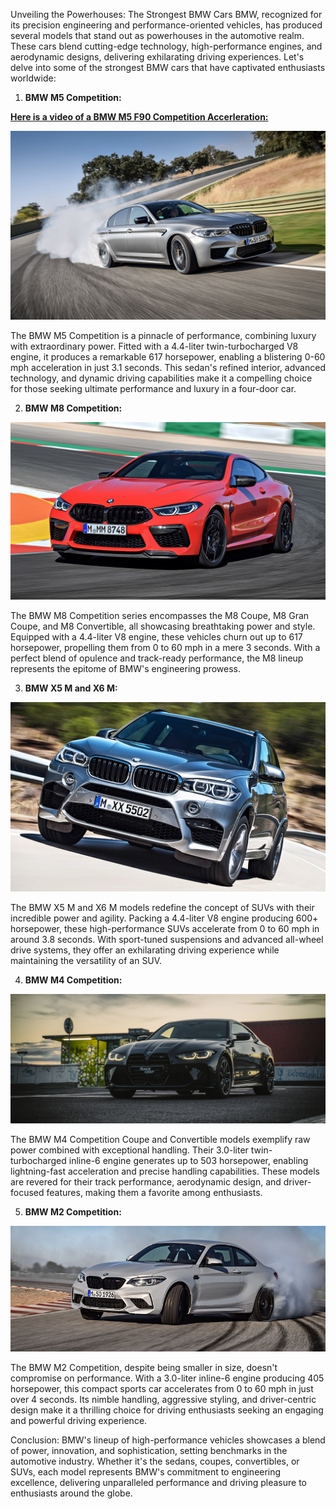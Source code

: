 Unveiling the Powerhouses: The Strongest BMW Cars
BMW, recognized for its precision engineering and performance-oriented vehicles, has produced several models that stand out as powerhouses in the automotive realm. These cars blend cutting-edge technology, high-performance engines, and aerodynamic designs, delivering exhilarating driving experiences. Let's delve into some of the strongest BMW cars that have captivated enthusiasts worldwide:

1. **BMW M5 Competition:**

[**Here is a video of a BMW M5 F90 Competition Accerleration:**](https://youtu.be/bnyZKZo_xmE?si=j10vS5qpdCcS9vF6)

![BMW M5 Competition](Images/BMW_images/BMW-M5-Competition.jpg)

The BMW M5 Competition is a pinnacle of performance, combining luxury with extraordinary power. Fitted with a 4.4-liter twin-turbocharged V8 engine, it produces a remarkable 617 horsepower, enabling a blistering 0-60 mph acceleration in just 3.1 seconds. This sedan's refined interior, advanced technology, and dynamic driving capabilities make it a compelling choice for those seeking ultimate performance and luxury in a four-door car.

2. **BMW M8 Competition:**

![BMW M8 Competition](Images/BMW_images/BMW_M8_Comp.jpg)

The BMW M8 Competition series encompasses the M8 Coupe, M8 Gran Coupe, and M8 Convertible, all showcasing breathtaking power and style. Equipped with a 4.4-liter V8 engine, these vehicles churn out up to 617 horsepower, propelling them from 0 to 60 mph in a mere 3 seconds. With a perfect blend of opulence and track-ready performance, the M8 lineup represents the epitome of BMW's engineering prowess.

3. **BMW X5 M and X6 M:**

![BMW X5 M and X6 M](Images/BMW_images/bmw-x5-m.jpg)

The BMW X5 M and X6 M models redefine the concept of SUVs with their incredible power and agility. Packing a 4.4-liter V8 engine producing 600+ horsepower, these high-performance SUVs accelerate from 0 to 60 mph in around 3.8 seconds. With sport-tuned suspensions and advanced all-wheel drive systems, they offer an exhilarating driving experience while maintaining the versatility of an SUV.

4. **BMW M4 Competition:**

![BMW M4 Competition](Images/BMW_images/bmw-m4-competition.jpg)

The BMW M4 Competition Coupe and Convertible models exemplify raw power combined with exceptional handling. Their 3.0-liter twin-turbocharged inline-6 engine generates up to 503 horsepower, enabling lightning-fast acceleration and precise handling capabilities. These models are revered for their track performance, aerodynamic design, and driver-focused features, making them a favorite among enthusiasts.

5. **BMW M2 Competition:**

![BMW M2 Competition](Images/BMW_images/BMW-M2-Competition.jpg)

The BMW M2 Competition, despite being smaller in size, doesn't compromise on performance. With a 3.0-liter inline-6 engine producing 405 horsepower, this compact sports car accelerates from 0 to 60 mph in just over 4 seconds. Its nimble handling, aggressive styling, and driver-centric design make it a thrilling choice for driving enthusiasts seeking an engaging and powerful driving experience.

Conclusion:
BMW's lineup of high-performance vehicles showcases a blend of power, innovation, and sophistication, setting benchmarks in the automotive industry. Whether it's the sedans, coupes, convertibles, or SUVs, each model represents BMW's commitment to engineering excellence, delivering unparalleled performance and driving pleasure to enthusiasts around the globe.
